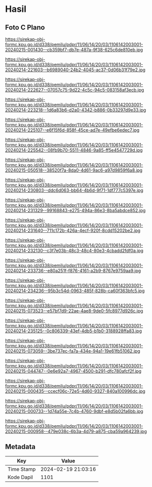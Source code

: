# Hasil

## Foto C Plano

https://sirekap-obj-formc.kpu.go.id/d338/pemilu/pdpr/11/06/14/20/03/1106142003001-20240215-001430--cb359bf7-db7e-487a-9f38-625c6de810eb.jpg

https://sirekap-obj-formc.kpu.go.id/d338/pemilu/pdpr/11/06/14/20/03/1106142003001-20240214-221603--b6989040-24b2-4045-ac37-0d06b31f79e2.jpg

https://sirekap-obj-formc.kpu.go.id/d338/pemilu/pdpr/11/06/14/20/03/1106142003001-20240214-222627--07057c75-9d22-4c5c-94c5-083158af3ecb.jpg

https://sirekap-obj-formc.kpu.go.id/d338/pemilu/pdpr/11/06/14/20/03/1106142003001-20240214-223218--1d6a83b6-d2a0-4342-b886-0b33297d9e33.jpg

https://sirekap-obj-formc.kpu.go.id/d338/pemilu/pdpr/11/06/14/20/03/1106142003001-20240214-225107--e6f15f6d-858f-45ce-ad7e-49efbe6edec7.jpg

https://sirekap-obj-formc.kpu.go.id/d338/pemilu/pdpr/11/06/14/20/03/1106142003001-20240214-225542--08fb9b70-5511-4846-9a85-ff5e4547729d.jpg

https://sirekap-obj-formc.kpu.go.id/d338/pemilu/pdpr/11/06/14/20/03/1106142003001-20240215-050518--38520f7a-8da0-4d61-9ac6-a97d9859f6a8.jpg

https://sirekap-obj-formc.kpu.go.id/d338/pemilu/pdpr/11/06/14/20/03/1106142003001-20240214-230803--ddc6d063-bb64-4b6d-9f71-1df777c5397e.jpg

https://sirekap-obj-formc.kpu.go.id/d338/pemilu/pdpr/11/06/14/20/03/1106142003001-20240214-231329--99168843-e275-494a-86e3-8ba5abdce852.jpg

https://sirekap-obj-formc.kpu.go.id/d338/pemilu/pdpr/11/06/14/20/03/1106142003001-20240214-231640--711c172b-426a-4ecf-920f-8cdd15202be2.jpg

https://sirekap-obj-formc.kpu.go.id/d338/pemilu/pdpr/11/06/14/20/03/1106142003001-20240214-232130--c3f7e03b-48c3-48c4-80e3-4cbadd2fdf0a.jpg

https://sirekap-obj-formc.kpu.go.id/d338/pemilu/pdpr/11/06/14/20/03/1106142003001-20240214-233736--e80a251f-f876-4161-a2b9-8767e9759aa9.jpg

https://sirekap-obj-formc.kpu.go.id/d338/pemilu/pdpr/11/06/14/20/03/1106142003001-20240214-234236--95b3c54d-0963-485f-828b-ca60f363bfc5.jpg

https://sirekap-obj-formc.kpu.go.id/d338/pemilu/pdpr/11/06/14/20/03/1106142003001-20240215-073523--e57bf7d9-22ae-4ae8-9de0-5fc8977d926c.jpg

https://sirekap-obj-formc.kpu.go.id/d338/pemilu/pdpr/11/06/14/20/03/1106142003001-20240214-235125--0c806339-43ef-4db5-b1b0-3188928ffa83.jpg

https://sirekap-obj-formc.kpu.go.id/d338/pemilu/pdpr/11/06/14/20/03/1106142003001-20240215-073059--3be737ec-fa7a-434e-94a1-19e61fb51062.jpg

https://sirekap-obj-formc.kpu.go.id/d338/pemilu/pdpr/11/06/14/20/03/1106142003001-20240215-044747--0e6e92a7-4967-4500-b291-dfc780afcf2f.jpg

https://sirekap-obj-formc.kpu.go.id/d338/pemilu/pdpr/11/06/14/20/03/1106142003001-20240215-000435--ccecf06c-72e5-4d60-9327-840a100996dc.jpg

https://sirekap-obj-formc.kpu.go.id/d338/pemilu/pdpr/11/06/14/20/03/1106142003001-20240215-000733--1d74a55e-7c4b-4760-9dbf-e8d5b02fa6bb.jpg

https://sirekap-obj-formc.kpu.go.id/d338/pemilu/pdpr/11/06/14/20/03/1106142003001-20240215-000958--479e038c-6b3a-4d79-a875-cba59a964239.jpg


## Metadata

| Key        | Value               |
| ---------- | ------------------- |
| Time Stamp | 2024-02-19 21:03:16 |
| Kode Dapil | 1101                |



